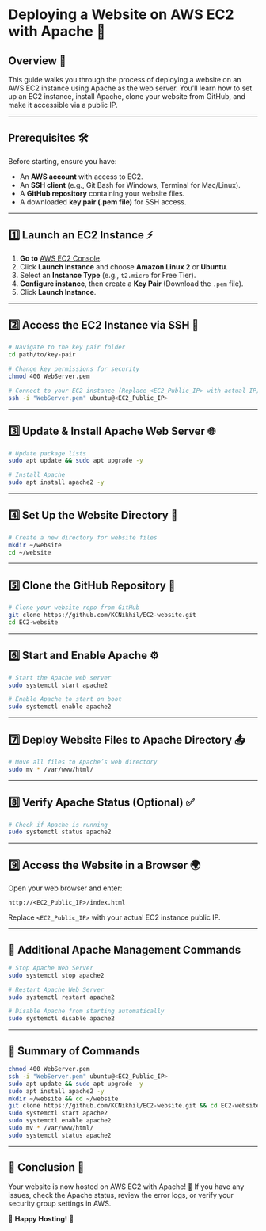# Deploying a Website on AWS EC2 with Apache 🚀

## **Overview** 📌
This guide walks you through the process of deploying a website on an AWS EC2 instance using Apache as the web server. You'll learn how to set up an EC2 instance, install Apache, clone your website from GitHub, and make it accessible via a public IP.

---
## **Prerequisites** 🛠️
Before starting, ensure you have:
- An **AWS account** with access to EC2.
- An **SSH client** (e.g., Git Bash for Windows, Terminal for Mac/Linux).
- A **GitHub repository** containing your website files.
- A downloaded **key pair (.pem file)** for SSH access.

---
## **1️⃣ Launch an EC2 Instance** ⚡
1. **Go to** [AWS EC2 Console](https://aws.amazon.com/ec2/).
2. Click **Launch Instance** and choose **Amazon Linux 2** or **Ubuntu**.
3. Select an **Instance Type** (e.g., `t2.micro` for Free Tier).
4. **Configure instance**, then create a **Key Pair** (Download the `.pem` file).
5. Click **Launch Instance**.

---
## **2️⃣ Access the EC2 Instance via SSH** 🔑
```bash
# Navigate to the key pair folder
cd path/to/key-pair

# Change key permissions for security
chmod 400 WebServer.pem

# Connect to your EC2 instance (Replace <EC2_Public_IP> with actual IP)
ssh -i "WebServer.pem" ubuntu@<EC2_Public_IP>
```
---
## **3️⃣ Update & Install Apache Web Server** 🌐
```bash
# Update package lists
sudo apt update && sudo apt upgrade -y

# Install Apache
sudo apt install apache2 -y
```

---
## **4️⃣ Set Up the Website Directory** 📂
```bash
# Create a new directory for website files
mkdir ~/website
cd ~/website
```

---
## **5️⃣ Clone the GitHub Repository** 🔄
```bash
# Clone your website repo from GitHub
git clone https://github.com/KCNikhil/EC2-website.git
cd EC2-website
```

---
## **6️⃣ Start and Enable Apache** ⚙️
```bash
# Start the Apache web server
sudo systemctl start apache2

# Enable Apache to start on boot
sudo systemctl enable apache2
```

---
## **7️⃣ Deploy Website Files to Apache Directory** 📤
```bash
# Move all files to Apache’s web directory
sudo mv * /var/www/html/
```

---
## **8️⃣ Verify Apache Status (Optional)** ✅
```bash
# Check if Apache is running
sudo systemctl status apache2
```

---
## **9️⃣ Access the Website in a Browser** 🌍
Open your web browser and enter:
```
http://<EC2_Public_IP>/index.html
```
Replace `<EC2_Public_IP>` with your actual EC2 instance public IP.

---
## **🔹 Additional Apache Management Commands**
```bash
# Stop Apache Web Server
sudo systemctl stop apache2

# Restart Apache Web Server
sudo systemctl restart apache2

# Disable Apache from starting automatically
sudo systemctl disable apache2
```

---
## **🎯 Summary of Commands**
```bash
chmod 400 WebServer.pem
ssh -i "WebServer.pem" ubuntu@<EC2_Public_IP>
sudo apt update && sudo apt upgrade -y
sudo apt install apache2 -y
mkdir ~/website && cd ~/website
git clone https://github.com/KCNikhil/EC2-website.git && cd EC2-website
sudo systemctl start apache2
sudo systemctl enable apache2
sudo mv * /var/www/html/
sudo systemctl status apache2
```

---
## **📌 Conclusion** 🎉
Your website is now hosted on AWS EC2 with Apache! 🚀
If you have any issues, check the Apache status, review the error logs, or verify your security group settings in AWS.

🌟 **Happy Hosting!** 🌟

